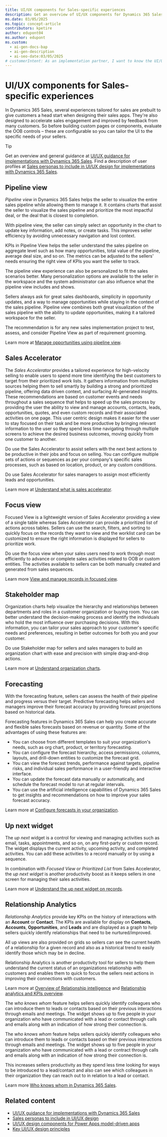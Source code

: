 ```yaml
---
title: UI/UX components for Sales-specific experiences
description: Get an overview of UI/UX components for Dynamics 365 Sales to enhance your sales app design.
ms.date: 03/05/2025
ms.topic: concept-article
contributors: kpetire
author: edupont04
ms.author: edupont
ms.custom:
  - ai-gen-docs-bap
  - ai-gen-description
  - ai-seo-date:03/05/2025
# customerIntent: As an implementation partner, I want to know the UI/UX components that I can use to design a good experience as part of our customization of Dynamics 365 Sales.
---
```


# UI/UX components for Sales-specific experiences

In Dynamics 365 Sales, several experiences tailored for sales are prebuilt to give customers a head start when designing their sales apps. They're also designed to accelerate sales engagement and improved by feedback from many customers. So before building custom pages or components, evaluate the OOB controls – these are configurable so you can tailor the UI to the specific needs of your sellers.

> [!TIP]
> Get an overview and general guidance at [UI/UX guidance for implementations with Dynamics 365 Sales](ui-ux-guidance-sales-implementations.md). Find a description of user profiles at [Sales personas to include in UI/UX design for implementations with Dynamics 365 Sales](ui-ux-guidance-sales-personas.md).

## Pipeline view

*Pipeline view* in Dynamics 365 Sales helps the seller to visualize the entire sales pipeline while allowing them to manage it. It contains charts that assist the seller to visualize the sales pipeline and prioritize the most impactful deal, or the deal that is closest to completion.  

With pipeline view, the seller can simply select an opportunity in the chart to update key information, add notes, or create tasks. This improves seller efficiency by avoiding unnecessary navigation and lost context.  

KPIs in Pipeline View helps the seller understand the sales pipeline on aggregate level such as how many opportunities, total value of the pipeline, average deal size, and so on. The metrics can be adjusted to the sellers' needs ensuring the right view of KPIs you want the seller to track.  

The pipeline view experience can also be personalized to fit the sales scenarios better. Many personalization options are available to the seller in the workspace and the system administrator can also influence what the pipeline view includes and shows.  

Sellers always ask for great sales dashboards, simplicity in opportunity updates, and a way to manage opportunities while staying in the context of the sales pipeline. Pipeline view combines both great visualization of the sales pipeline with the ability to update opportunities, making it a tailored workspace for the seller.  

The recommendation is for any new sales implementation project to test, assess, and consider Pipeline View as part of requirement grooming.  

Learn more at [Manage opportunities using pipeline view](/dynamics365/sales/use-opportunity-pipeline-view).  

## Sales Accelerator

The *Sales Accelerator* provides a tailored experience for high-velocity selling to enable users to spend more time identifying the best customers to target from their prioritized work lists. It gathers information from multiples sources helping them to sell smartly by building a strong and prioritized pipeline, offering data driven context, and surfacing AI-generated insights. These recommendations are based on customer events and needs throughout a sales sequence that helps to speed up the sales process by providing the user the ability to view and manage accounts, contacts, leads, opportunities, quotes, and even custom records and their associated activities on one page. This user centric design makes it easier for the user to stay focused on their task and be more productive by bringing relevant information to the user so they spend less time navigating through multiple screens to achieve the desired business outcomes, moving quickly from one customer to another. 

Do use the Sales Accelerator to assist sellers with the next best actions to be productive in their jobs and focus on selling. You can configure multiple sets of actions or sequences as per your company's specific sales processes, such as based on location, product, or any custom conditions. 

Do use Sales Accelerator for sales managers to assign most efficiently leads and opportunities.  

Learn more at [Understand what is sales accelerator](/dynamics365/sales/sales-accelerator-intro).  

## Focus view

Focused View is a lightweight version of Sales Accelerator providing a view of a single table whereas Sales Accelerator can provide a prioritized list of actions across tables. Sellers can use the search, filters, and sorting to quickly focus on the records they want to view and the worklist card can be customized to ensure the right information is displayed for sellers to prioritize work.  

Do use the focus view when your sales users need to work through most efficiently to advance or complete sales activities related to OOB or custom entities. The activities available to sellers can be both manually created and generated from sales sequences.  

Learn more [View and manage records in focused view](/dynamics365/sales/focused-view).

## Stakeholder map

Organization charts help visualize the hierarchy and relationships between departments and roles in a customer organization or buying room. You can better understand the decision-making process and identify the individuals who hold the most influence over purchasing decisions. With this information, you can tailor your sales approach to your customer's specific needs and preferences, resulting in better outcomes for both you and your customer. 

Do use Stakeholder map for sellers and sales managers to build an organization chart with ease and precision with simple drag-and-drop actions. 

Learn more at [Understand organization charts](/dynamics365/sales/organization-charts).  

## Forecasting

With the forecasting feature, sellers can assess the health of their pipeline and progress versus their target. Predictive forecasting helps sellers and managers improve their forecast accuracy by providing forecast projections based on historical data.

Forecasting features in Dynamics 365 Sales can help you create accurate and flexible sales forecasts based on revenue or quantity. Some of the advantages of using these features are: 

- You can choose from different templates to suit your organization's needs, such as org chart, product, or territory forecasting.  
- You can configure the forecast hierarchy, access permissions, columns, layouts, and drill-down entities to customize the forecast grid.  
- You can view the forecast trends, performance against targets, pipeline risks, and individual sales performance in a user-friendly and interactive interface.  
- You can update the forecast data manually or automatically, and schedule the forecast model to run at regular intervals.  
- You can use the artificial intelligence capabilities of Dynamics 365 Sales to get insights and recommendations on how to improve your sales forecast accuracy.  

Learn more at [Configure forecasts in your organization](/dynamics365/sales/configure-forecast#how-does-forecasting-help-organizations).  

## Up next widget

The *up next* widget is a control for viewing and managing activities such as email, tasks, appointments, and so on, on any first-party or custom record. The widget displays the current activity, upcoming activity, and completed activities. You can add these activities to a record manually or by using a sequence.  

In combination with *Focused View* or *Prioritized List* from Sales Accelerator, the *up next widget* is another productivity boost as it keeps sellers in one screen for managing their sales activities.  

Learn more at [Understand the up next widget on records](/dynamics365/sales/understand-the-up-next-widget).  

## Relationship Analytics

*Relationship Analytics* provide key KPIs on the history of interactions with an **Account** or **Contact**. The KPIs are available for display on **Contacts**, **Accounts**, **Opportunities**, and **Leads** and are displayed as a graph to help sellers quickly identify relationships that need to be nurtured/improved.  

All up views are also provided on grids so sellers can see the current health of a relationship for a given record and also as a historical trend to easily identify those which may be in decline.  

Relationship Analytics is another productivity tool for sellers to help them understand the current status of an organizations relationship with customers and enables them to quick to focus the sellers next actions in improving their connections with customers.  

Learn more at [Overview of Relationship intelligence](/dynamics365/sales/ri-overview) and [Relationship analytics and KPIs overview](/dynamics365/sales/relationship-analytics-overview).  

The *who knows whom* feature helps sellers quickly identify colleagues who can introduce them to leads or contacts based on their previous interactions through emails and meetings. The widget shows up to five people in your organization who have communicated with a lead or contact through calls and emails along with an indication of how strong their connection is.

The *who knows whom* feature helps sellers quickly identify colleagues who can introduce them to leads or contacts based on their previous interactions through emails and meetings. The widget shows up to five people in your organization who have communicated with a lead or contract through calls and emails along with an indication of how strong their connection is.  

This increases sellers productivity as they spend less time looking for ways to be introduced to a lead/contact and also can see which colleagues in their organization they can reach out to in relation to a lead or contact.  

Learn more [Who knows whom in Dynamics 365 Sales](/dynamics365/sales/who-knows-whom).  

## Related content

- [UI/UX guidance for implementations with Dynamics 365 Sales](ui-ux-guidance-sales-implementations.md)  
- [Sales personas to include in UI/UX design](ui-ux-guidance-sales-personas.md)  
- [UI/UX design components for Power Apps model-driven apps](ui-ux-component-details-model-driven-apps.md)  
- [Key UI/UX design principles](ui-ux-design-principles.md)  
